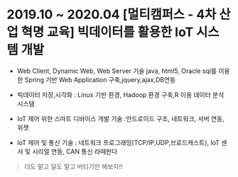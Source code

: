 # 2019.10 ~ 2020.04 [멀티캠퍼스 - 4차 산업 혁명 교육] 빅데이터를 활용한 IoT 시스템 개발

- Web Client, Dynamic Web, Web Server 기술  java, html5, Oracle sql를 이용한 Spring 기반 Web Application  구축,jquery,ajax,DB연동

- 빅데이터 저장,시각화 : Linux 기반 환경, Hadoop 환경 구축,R 이용 데이터 분석 시스템
- IoT 제어 위한 스마트 디바이스 개발 기술 :안드로이드 구조, 네트워크, 서버 연동, 위젯

- IoT 제어 및 통신 기술 : 네트워크 프로그래밍(TCP/IP,UDP,브로드캐스트), IoT 센서 및 시리얼 연동, CAN 통신 라떼판다

> 더도 말고 덜도 말고 버티기만 해보자!!

